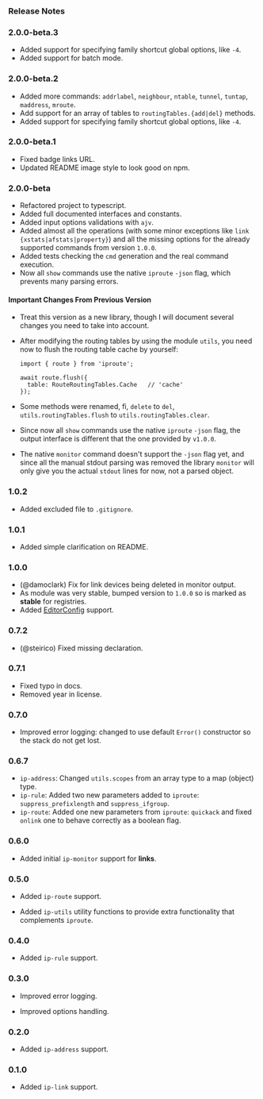 ### Release Notes

### 2.0.0-beta.3

- Added support for specifying family shortcut global options, like `-4`.
- Added support for batch mode.

### 2.0.0-beta.2

- Added more commands: `addrlabel`, `neighbour`, `ntable`, `tunnel`, `tuntap`, `maddress`, `mroute`.
- Add support for an array of tables to `routingTables.{add|del}` methods.
- Added support for specifying family shortcut global options, like `-4`.

### 2.0.0-beta.1

- Fixed badge links URL.
- Updated README image style to look good on npm.

### 2.0.0-beta

- Refactored project to typescript.
- Added full documented interfaces and constants.
- Added input options validations with `ajv`. 
- Added almost all the operations (with some minor exceptions like `link {xstats|afstats|property}`) and all 
  the missing options for the already supported commands from version `1.0.0`. 
- Added tests checking the `cmd` generation and the real command execution.
- Now all `show` commands use the native `iproute` `-json` flag, which prevents many parsing errors.

#### Important Changes From Previous Version

- Treat this version as a new library, though I will document several changes you need to take into account.
- After modifying the routing tables by using the module `utils`, you need now to flush the routing table cache by yourself:
    
      import { route } from 'iproute';

      await route.flush({
        table: RouteRoutingTables.Cache   // 'cache'
      });

- Some methods were renamed, fi, `delete` to `del`, `utils.routingTables.flush` to `utils.routingTables.clear`.
- Since now all `show` commands use the native `iproute` `-json` flag, the output interface is different that the one
  provided by `v1.0.0`.
- The native `monitor` command doesn't support the `-json` flag yet, and since all the manual stdout parsing was removed
  the library `monitor` will only give you the actual `stdout` lines for now, not a parsed object.

### 1.0.2

- Added excluded file to `.gitignore`.

### 1.0.1

- Added simple clarification on README.

### 1.0.0

- (@damoclark) Fix for link devices being deleted in monitor output.
- As module was very stable, bumped version to `1.0.0` so is marked as
  **stable** for registries.
- Added [EditorConfig](http://editorconfig.org/) support.

### 0.7.2

- (@steirico) Fixed missing declaration.

### 0.7.1

- Fixed typo in docs.
- Removed year in license.
 
### 0.7.0

- Improved error logging: changed to use default `Error()` constructor so the stack
 do not get lost.

### 0.6.7

- `ip-address`: Changed `utils.scopes` from an array type to a map (object) type.
- `ip-rule`: Added two new parameters added to `iproute`: `suppress_prefixlength` and `suppress_ifgroup`.
- `ip-route`: Added one new parameters from `iproute`: `quickack` and fixed `onlink` one to behave correctly as a boolean flag.

### 0.6.0

- Added initial `ip-monitor` support for **links**.

### 0.5.0

- Added `ip-route` support.

- Added `ip-utils` utility functions to provide extra functionality that complements `iproute`.

### 0.4.0

- Added `ip-rule` support.

### 0.3.0

- Improved error logging.

- Improved options handling.

### 0.2.0

- Added `ip-address` support.

### 0.1.0

- Added `ip-link` support.